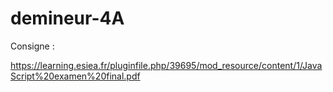 # demineur-4A

Consigne : 

https://learning.esiea.fr/pluginfile.php/39695/mod_resource/content/1/JavaScript%20examen%20final.pdf
